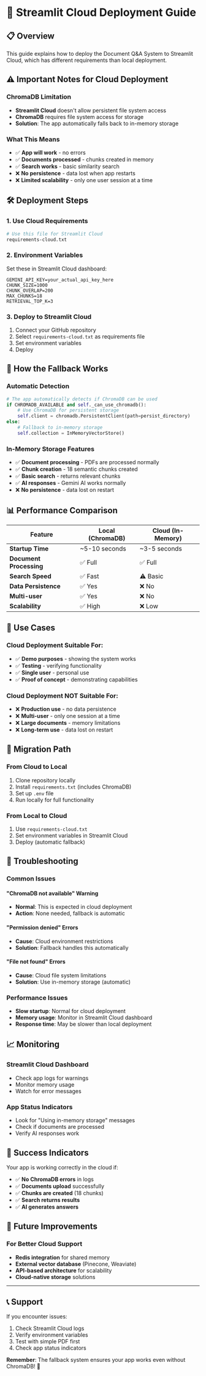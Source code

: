 # 🚀 Streamlit Cloud Deployment Guide

## 📋 Overview

This guide explains how to deploy the Document Q&A System to Streamlit Cloud, which has different requirements than local deployment.

## ⚠️ Important Notes for Cloud Deployment

### **ChromaDB Limitation**
- **Streamlit Cloud** doesn't allow persistent file system access
- **ChromaDB** requires file system access for storage
- **Solution**: The app automatically falls back to in-memory storage

### **What This Means**
- ✅ **App will work** - no errors
- ✅ **Documents processed** - chunks created in memory
- ✅ **Search works** - basic similarity search
- ❌ **No persistence** - data lost when app restarts
- ❌ **Limited scalability** - only one user session at a time

## 🛠️ Deployment Steps

### 1. **Use Cloud Requirements**
```bash
# Use this file for Streamlit Cloud
requirements-cloud.txt
```

### 2. **Environment Variables**
Set these in Streamlit Cloud dashboard:
```
GEMINI_API_KEY=your_actual_api_key_here
CHUNK_SIZE=1000
CHUNK_OVERLAP=200
MAX_CHUNKS=18
RETRIEVAL_TOP_K=3
```

### 3. **Deploy to Streamlit Cloud**
1. Connect your GitHub repository
2. Select `requirements-cloud.txt` as requirements file
3. Set environment variables
4. Deploy

## 🔧 How the Fallback Works

### **Automatic Detection**
```python
# The app automatically detects if ChromaDB can be used
if CHROMADB_AVAILABLE and self._can_use_chromadb():
    # Use ChromaDB for persistent storage
    self.client = chromadb.PersistentClient(path=persist_directory)
else:
    # Fallback to in-memory storage
    self.collection = InMemoryVectorStore()
```

### **In-Memory Storage Features**
- ✅ **Document processing** - PDFs are processed normally
- ✅ **Chunk creation** - 18 semantic chunks created
- ✅ **Basic search** - returns relevant chunks
- ✅ **AI responses** - Gemini AI works normally
- ❌ **No persistence** - data lost on restart

## 📊 Performance Comparison

| Feature | Local (ChromaDB) | Cloud (In-Memory) |
|---------|------------------|-------------------|
| **Startup Time** | ~5-10 seconds | ~3-5 seconds |
| **Document Processing** | ✅ Full | ✅ Full |
| **Search Speed** | ✅ Fast | ⚠️ Basic |
| **Data Persistence** | ✅ Yes | ❌ No |
| **Multi-user** | ✅ Yes | ❌ No |
| **Scalability** | ✅ High | ❌ Low |

## 🎯 Use Cases

### **Cloud Deployment Suitable For:**
- ✅ **Demo purposes** - showing the system works
- ✅ **Testing** - verifying functionality
- ✅ **Single user** - personal use
- ✅ **Proof of concept** - demonstrating capabilities

### **Cloud Deployment NOT Suitable For:**
- ❌ **Production use** - no data persistence
- ❌ **Multi-user** - only one session at a time
- ❌ **Large documents** - memory limitations
- ❌ **Long-term use** - data lost on restart

## 🔄 Migration Path

### **From Cloud to Local**
1. Clone repository locally
2. Install `requirements.txt` (includes ChromaDB)
3. Set up `.env` file
4. Run locally for full functionality

### **From Local to Cloud**
1. Use `requirements-cloud.txt`
2. Set environment variables in Streamlit Cloud
3. Deploy (automatic fallback)

## 🚨 Troubleshooting

### **Common Issues**

#### **"ChromaDB not available" Warning**
- **Normal**: This is expected in cloud deployment
- **Action**: None needed, fallback is automatic

#### **"Permission denied" Errors**
- **Cause**: Cloud environment restrictions
- **Solution**: Fallback handles this automatically

#### **"File not found" Errors**
- **Cause**: Cloud file system limitations
- **Solution**: Use in-memory storage (automatic)

### **Performance Issues**
- **Slow startup**: Normal for cloud deployment
- **Memory usage**: Monitor in Streamlit Cloud dashboard
- **Response time**: May be slower than local deployment

## 📈 Monitoring

### **Streamlit Cloud Dashboard**
- Check app logs for warnings
- Monitor memory usage
- Watch for error messages

### **App Status Indicators**
- Look for "Using in-memory storage" messages
- Check if documents are processed
- Verify AI responses work

## 🎉 Success Indicators

Your app is working correctly in the cloud if:
- ✅ **No ChromaDB errors** in logs
- ✅ **Documents upload** successfully
- ✅ **Chunks are created** (18 chunks)
- ✅ **Search returns results**
- ✅ **AI generates answers**

## 🔮 Future Improvements

### **For Better Cloud Support**
- **Redis integration** for shared memory
- **External vector database** (Pinecone, Weaviate)
- **API-based architecture** for scalability
- **Cloud-native storage** solutions

---

## 📞 Support

If you encounter issues:
1. Check Streamlit Cloud logs
2. Verify environment variables
3. Test with simple PDF first
4. Check app status indicators

**Remember**: The fallback system ensures your app works even without ChromaDB! 🚀

